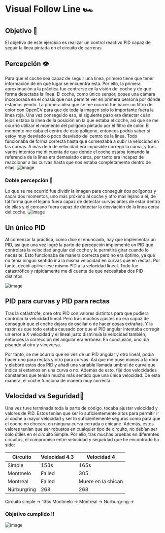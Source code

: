# Visual Follow Line 🏎️​

## Objetivo 🎯
El objetivo de este ejercicio es realizar un control reactivo PID capaz de seguir la línea pintada en el circuito de carreras.

## Percepción 👁️​
Para que el coche sea capaz de seguir una línea, primero tiene que tener información de en qué lugar se encuentra esta. Por ello, la primera aproximación a la práctica fue centrarse en la visión del coche y de qué forma detectaba la línea. El coche, como único sensor, posee una cámara incorporada en el chasis que nos permite ver en primera persona por dónde estamos yendo.
La primera idea que se me ocurrió fue hacer un filtro de color con OpenCV para que de toda la imagen solo lo importante fuera la línea roja. Una vez conseguido eso, el siguiente paso era detectar cuán lejos estaba la línea de la posición en la que estaba el coche, así que se me ocurrió utilizar el momento del polígono pintado por el filtro de color. El momento me daba el centro de este polígono, entonces podría saber si estoy muy desviado o poco desviado del centro de la línea. Todo funcionaba de forma correcta hasta que comenzaba a subir la velocidad en las curvas. A más de 5 de velocidad era imposible corregir la curva, y tras varios intentos me di cuenta de que donde el coche estaba tomando la referencia de la línea era demasiado cerca, por tanto era incapaz de reaccionar a las curvas hasta que nos estaba completamente dentro de ellas.
![image](https://github.com/cescarcena2021/RoboticaMovil2023-2024/assets/102520602/338d2326-f0fe-47ff-b2f2-cd1cbb2291f2)


### Doble percepción 👀

Lo que se me ocurrió fue dividir la imagen para conseguir dos polígonos y sacar dos momentos, uno más próximo al coche y otro más lejano a él, de tal forma que el lejano fuera capaz de detectar curvas antes de estar dentro de ellas y el cercano fuera capaz de detectar la desviación de la línea cerca del coche.
![image](https://github.com/cescarcena2021/RoboticaMovil2023-2024/assets/102520602/12707cfc-a8a9-43d6-85c8-5af499e22025)

## Un único PID

Al comenzar la práctica, como dice el enunciado, hay que implementar un PID, así que una vez logré la parte de percepción implementé un PID que controlará la velocidad angular del coche y le permitirá girar cuando lo necesite. Esto funcionaba de manera correcta pero no era óptimo, ya que no tenía ningún sentido ir a la misma velocidad en curvas que en rectas. Por tanto, decidí aplicar ese mismo PID a la velocidad lineal. Todo fue catastrófico y rápidamente me di cuenta de que necesitaba dos PID distintos.

![image](https://github.com/cescarcena2021/RoboticaMovil2023-2024/assets/102520602/a0f9499f-8832-4f7f-b1b7-a6710cb4afcc)


## PID para curvas y PID para rectas

Tras la catástrofe, creé otro PID con valores distintos para que pudiera controlar la velocidad lineal. Pero tras muchos ajustes no era capaz de conseguir que el coche dejara de oscilar o de hacer cosas extrañas. Y la razón es que todo estaba causado por que el PID angular intentaba corregir un error a X velocidad y el lineal justo disminuía la velocidad también, entonces la corrección del angular era errónea. En conclusión, uno iba pisando al otro y viceversa.

Por tanto, se me ocurrió que en vez de un PID angular y otro lineal, podía hacer uno para rectas y otro para curvas. Así que me puse manos a la obra y elaboré estos dos PID y añadí una variable llamada umbral de curva que indica si estamos en una curva o no. Además de esto, fijé dos velocidades constantes que tenían mucho más sentido que una única velocidad. De esta manera, el coche funciona de manera muy correcta.

## Velocidad vs Seguridad ​🏁

Una vez tuve terminada toda la parte de código, tocaba ajustar velocidad y valores de PID. Estos tenían que ser lo suficientemente altos para permitir ir al coche a mayor velocidad y ser lo suficientemente seguros como para que el coche no chocara en ninguna curva cerrada o chicane. Además, estos valores tenían que ser robustos en cualquier tipo de circuito, no debían ser solo útiles en el circuito Simple.
Por ello, tras muchas pruebas en diferentes circuitos, el compromiso entre velocidad y seguridad que he encontrado ha sido:

| Circuito      | Velocidad 4.3 | Velocidad 4 |
| ------------- | ------------- | ------------|
| Simple  | 153s  |       165s      |
| Montmelo  | Failed  |    305         |
| Montreal  | Failed | Muere en la chican|
| Nürburgring|  268 |  268 |

Circuito simple -> 135s
Montmelo -> 
Montreal ->
Nürburgring ->

### Objetivo cumplido ‼️​

![image](https://github.com/cescarcena2021/RoboticaMovil2023-2024/assets/102520602/d26031de-3822-4127-af6b-03fe0f97fb87)




